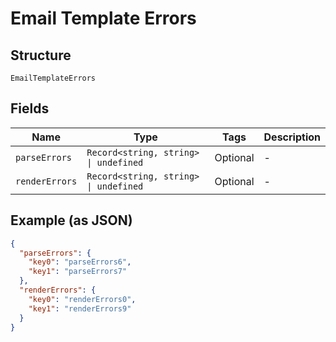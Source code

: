 
# Email Template Errors

## Structure

`EmailTemplateErrors`

## Fields

| Name | Type | Tags | Description |
|  --- | --- | --- | --- |
| `parseErrors` | `Record<string, string> \| undefined` | Optional | - |
| `renderErrors` | `Record<string, string> \| undefined` | Optional | - |

## Example (as JSON)

```json
{
  "parseErrors": {
    "key0": "parseErrors6",
    "key1": "parseErrors7"
  },
  "renderErrors": {
    "key0": "renderErrors0",
    "key1": "renderErrors9"
  }
}
```

